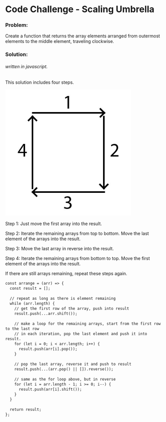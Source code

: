 # Code Challenge - Scaling Umbrella

### Problem:

Create a function that returns the array elements arranged from outermost elements to the middle element, traveling clockwise.

### Solution:

###### written in javascript.

This solution includes four steps.

![graph](./graph.jpg)

Step 1:
Just move the first array into the result.

Step 2:
Iterate the remaining arrays from top to bottom. Move the last element of the arrays into the result.

Step 3:
Move the last array in reverse into the result.

Step 4:
Iterate the remaining arrays from bottom to top. Move the first element of the arrays into the result.

If there are still arrays remaining, repeat these steps again.

```
const arrange = (arr) => {
  const result = [];

  // repeat as long as there is element remaining
  while (arr.length) {
    // get the first row of the array, push into result
    result.push(...arr.shift());

    // make a loop for the remaining arrays, start from the first row to the last row
    // in each iteration, pop the last element and push it into result.
    for (let i = 0; i < arr.length; i++) {
      result.push(arr[i].pop());
    }

    // pop the last array, reverse it and push to result
    result.push(...(arr.pop() || []).reverse());

    // same as the for loop above, but in reverse
    for (let i = arr.length - 1; i >= 0; i--) {
      result.push(arr[i].shift());
    }
  }

  return result;
};
```
